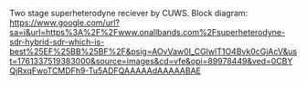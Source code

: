 Two stage superheterodyne reciever by CUWS.
Block diagram: https://www.google.com/url?sa=i&url=https%3A%2F%2Fwww.onallbands.com%2Fsuperheterodyne-sdr-hybrid-sdr-which-is-best%25EF%25BB%25BF%2F&psig=AOvVaw0I_CGIwlT1O4Bvk0cGjAcV&ust=1761337519383000&source=images&cd=vfe&opi=89978449&ved=0CBYQjRxqFwoTCMDFh9-Tu5ADFQAAAAAdAAAAABAE
